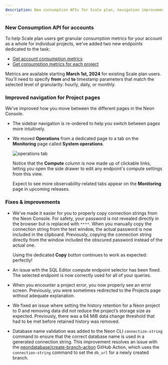 ```yaml
---
description: New consumption APIs for Scale plan, navigation improvements, and other fixes 
---
```

### New Consumption API for accounts

To help Scale plan users get granular consumption metrics for your account as a whole for individual projects, we've added two new endpoints dedicated to the task:

- [Get account consumption metrics](https://api-docs.neon.tech/reference/getconsumptionhistoryperaccount)
- [Get consumption metrics for each project](https://api-docs.neon.tech/reference/getconsumptionhistoryperproject)

Metrics are available starting **March 1st, 2024** for existing Scale plan users. You'll need to specify **from** and **to** timestamp parameters that match the selected level of granularity: hourly, daily, or monthly.

### Improved navigation for Project pages

We've improved how you move between the different pages in the Neon Console.

- The sidebar navigation is re-ordered to help you switch between pages more intuitively.
- We moved **Operations** from a dedicated page to a tab on the **Monitoring** page called **System operations**.

    ![operations tab](/docs/relnotes/operations_monitoring.png)

    Notice that the **Compute** column is now made up of clickable links, letting you open the side drawer to edit any endpoint's compute settings from this view.

    Expect to see more observability-related tabs appear on the **Monitoring** page in upcoming releases.

### Fixes & improvements

- We've made it easier for you to properly copy connection strings from the Neon Console. For safety, your password is not revealed directly in the browser but is replaced with `****`. When you manually copy the connection string from the text window, the actual password is now included in the clipboard. Previously, copying the connection string directly from the window included the obscured password instead of the actual one. 

    Using the dedicated **Copy** button continues to work as expected: perfectly!

- An issue with the SQL Editor compute endpoint selector has been fixed. The selected endpoint is now correctly used for all of your queries.
- When you encounter a project error, you now properly see an error screen. Previously, you were sometimes redirected to the Projects page without adequate explanation.
- We fixed an issue where setting the history retention for a Neon project to 0 and removing data did not reduce the project’s storage size as expected. Previously, there was a 64 MiB data change threshold that had to be met before retained history was removed.
- Database name validation was added to the Neon CLI `connection-string` command to ensure that the correct database name is used in a generated connection string. This improvement resolves an issue with the [neondatabase/create-branch-action](https://github.com/neondatabase/create-branch-action) GitHub Action, which uses the `connection-string` command to set the `db_url` for a newly created branch.
